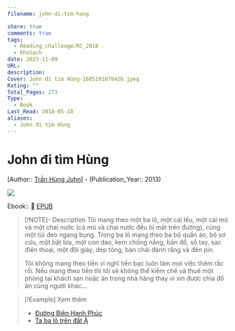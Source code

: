 ```yaml
---
filename: john-di-tim-hung

share: true
comments: true
tags:
  - Reading_challenge/RC_2018
  - KhoSach
date: 2023-11-09
URL: 
description: 
Cover: John đi tìm Hùng-1685191678426.jpeg
Rating: ""
Total_Pages: 271
Type:
  - Book
Last_Read: 2018-05-10
aliases:
  - John đi tìm Hùng
---
```

# John đi tìm Hùng
[Author:: [Trần Hùng John](Tr%C3%A2%CC%80n%20Hu%CC%80ng%20John.md)] - (Publication_Year:: 2013)

![](https://i.imgur.com/Q1R1Z8s.jpg)


Ebook:: 📘 [EPUB](https://onedrive.live.com/download?resid=E92BC60129512289%21168&authkey=!AJSSQTo5coD3Wng)

> [!NOTE]- Description
> Tôi mang theo một ba lô, một cái lều, một cái mũ và một chai nước (cả mũ và chai nước đều bị mất trên đường), cùng một túi đeo ngang bụng. Trong ba lô mang theo ba bộ quần áo, bộ sơ cứu, một bật lửa, một con dao, kem chống nắng, bản đồ, sổ tay, sạc điện thoại, một đôi giày, dép tông, bàn chải đánh răng và đèn pin.
> 
> Tôi không mang theo tiền vì nghĩ tiền bạc luôn làm mọi việc thêm rắc rối. Nếu mang theo tiền thì tôi sẽ không thể kiềm chế và thuê một phòng tại khách sạn hoặc ăn trong nhà hàng thay vì xin được chia đồ ăn cùng người khác...

> [!Example] Xem thêm
> - [Đường Biên Hạnh Phúc](./duong-bien-hanh-phuc.md)
> - [Ta ba lô trên đất Á](./ta-ba-lo-tren-dat-a.md)